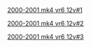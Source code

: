 [2000-2001 mk4 vr6 12v#1](https://yqwnig.dm.files.1drv.com/y4m5vS_qTW8h-fSNKEZLkPxB_uQ3KO1lNk9G5__9Qp3fiFacrxhA5jk2_oLxikipyR_D8KCXMvxByocYTkdnJ27yoCAsuex2ys-ZYneDNxzQsuNRzNm5TGIpgw3vgAfPtEc502fE9Z202lyypdZ1OP0TVuvd7F441xsKnKi_xprv3FspzyP9I6d23QCBSWaIryf6Bq1igHhXKNk86S675TD1Q/VR6%20AFP%20ENGINE%201.png?psid=1)

[2000-2001 mk4 vr6 12v#2](https://yquolw.dm.files.1drv.com/y4pvhys4WB-Yx0IMv7b-oPVGVP0jz-rXFknL3vk_ETLFZHSQo5E3WMKv1US-24szALqRx6jVsUChvfR2XkMyhg42uZscu1exYOijYcoEY0oaKlVdJjUsWkOHoKlbEh0B9Gi99L5_fdZqeb-qxe6gm8JhNkQrWh151XgPYE1Cv1BY_fS3O1F67G1fiwivvikTSG38UIUJ1hXYLWL_93f2nLa0w/VR6%20AFP%20ENGINE%202.png?psid=1)

[2000-2001 mk4 vr6 12v#3](https://yqxdcw.dm.files.1drv.com/y4pTALsEd9sUGFtnkIFy2i6mEE3MvDHj2Rp7JWcWFkRHwB_HAb4rmhJ0tBJVpO3gnb46Nhl0NlJ3Qvb9km2rCGR0P8ILh0IB1YIflnMofwsyo80miEU2KLHZXYkdfli_hMTY3KJaUC5foqksHs_1OulgELkgTD-c2TwlwNsaITrT-5Umm0daXMr2rVaVJl0B-BWSdSjN7YY0MhsP_3lsWkd3A/VR6%20AFP%20ENGINE%203.png?psid=1)
